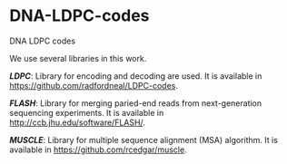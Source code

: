 # DNA-LDPC-codes
DNA LDPC codes


We use several libraries in this work.

***LDPC***: Library for encoding and decoding are used. It is available in https://github.com/radfordneal/LDPC-codes.

***FLASH***: Library for merging paried-end reads from next-generation sequencing experiments. It is available in http://ccb.jhu.edu/software/FLASH/.

***MUSCLE***: Library for multiple sequence alignment (MSA) algorithm. It is available in https://github.com/rcedgar/muscle.

